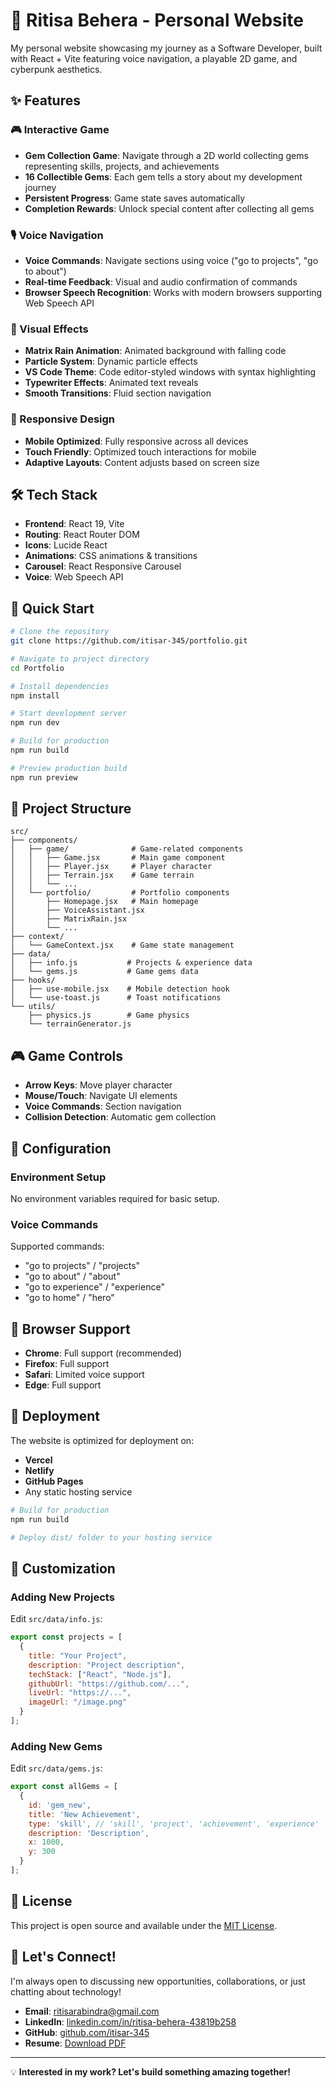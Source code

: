 # 🚀 Ritisa Behera - Personal Website

My personal website showcasing my journey as a Software Developer, built with React + Vite featuring voice navigation, a playable 2D game, and cyberpunk aesthetics.

## ✨ Features

### 🎮 Interactive Game
- **Gem Collection Game**: Navigate through a 2D world collecting gems representing skills, projects, and achievements
- **16 Collectible Gems**: Each gem tells a story about my development journey
- **Persistent Progress**: Game state saves automatically
- **Completion Rewards**: Unlock special content after collecting all gems

### 🎙️ Voice Navigation
- **Voice Commands**: Navigate sections using voice ("go to projects", "go to about")
- **Real-time Feedback**: Visual and audio confirmation of commands
- **Browser Speech Recognition**: Works with modern browsers supporting Web Speech API

### 🎨 Visual Effects
- **Matrix Rain Animation**: Animated background with falling code
- **Particle System**: Dynamic particle effects
- **VS Code Theme**: Code editor-styled windows with syntax highlighting
- **Typewriter Effects**: Animated text reveals
- **Smooth Transitions**: Fluid section navigation

### 📱 Responsive Design
- **Mobile Optimized**: Fully responsive across all devices
- **Touch Friendly**: Optimized touch interactions for mobile
- **Adaptive Layouts**: Content adjusts based on screen size

## 🛠️ Tech Stack

- **Frontend**: React 19, Vite
- **Routing**: React Router DOM
- **Icons**: Lucide React
- **Animations**: CSS animations & transitions
- **Carousel**: React Responsive Carousel
- **Voice**: Web Speech API

## 🚀 Quick Start

```bash
# Clone the repository
git clone https://github.com/itisar-345/portfolio.git

# Navigate to project directory
cd Portfolio

# Install dependencies
npm install

# Start development server
npm run dev

# Build for production
npm run build

# Preview production build
npm run preview
```

## 📁 Project Structure

```
src/
├── components/
│   ├── game/              # Game-related components
│   │   ├── Game.jsx       # Main game component
│   │   ├── Player.jsx     # Player character
│   │   ├── Terrain.jsx    # Game terrain
│   │   └── ...
│   └── portfolio/         # Portfolio components
│       ├── Homepage.jsx   # Main homepage
│       ├── VoiceAssistant.jsx
│       ├── MatrixRain.jsx
│       └── ...
├── context/
│   └── GameContext.jsx    # Game state management
├── data/
│   ├── info.js           # Projects & experience data
│   └── gems.js           # Game gems data
├── hooks/
│   ├── use-mobile.jsx    # Mobile detection hook
│   └── use-toast.js      # Toast notifications
└── utils/
    ├── physics.js        # Game physics
    └── terrainGenerator.js
```

## 🎮 Game Controls

- **Arrow Keys**: Move player character
- **Mouse/Touch**: Navigate UI elements
- **Voice Commands**: Section navigation
- **Collision Detection**: Automatic gem collection

## 🔧 Configuration

### Environment Setup
No environment variables required for basic setup.

### Voice Commands
Supported commands:
- "go to projects" / "projects"
- "go to about" / "about"
- "go to experience" / "experience"
- "go to home" / "hero"

## 📱 Browser Support

- **Chrome**: Full support (recommended)
- **Firefox**: Full support
- **Safari**: Limited voice support
- **Edge**: Full support

## 🚀 Deployment

The website is optimized for deployment on:
- **Vercel** 
- **Netlify**
- **GitHub Pages**
- Any static hosting service

```bash
# Build for production
npm run build

# Deploy dist/ folder to your hosting service
```

## 🎨 Customization

### Adding New Projects
Edit `src/data/info.js`:
```javascript
export const projects = [
  {
    title: "Your Project",
    description: "Project description",
    techStack: ["React", "Node.js"],
    githubUrl: "https://github.com/...",
    liveUrl: "https://...",
    imageUrl: "/image.png"
  }
];
```

### Adding New Gems
Edit `src/data/gems.js`:
```javascript
export const allGems = [
  {
    id: 'gem_new',
    title: 'New Achievement',
    type: 'skill', // 'skill', 'project', 'achievement', 'experience'
    description: 'Description',
    x: 1000,
    y: 300
  }
];
```

## 📄 License

This project is open source and available under the [MIT License](LICENSE).

## 🤝 Let's Connect!

I'm always open to discussing new opportunities, collaborations, or just chatting about technology!

- **Email**: ritisarabindra@gmail.com
- **LinkedIn**: [linkedin.com/in/ritisa-behera-43819b258](https://linkedin.com/in/ritisa-behera-43819b258/)
- **GitHub**: [github.com/itisar-345](https://github.com/itisar-345)
- **Resume**: [Download PDF](./public/Resume.pdf)

---

💡 **Interested in my work? Let's build something amazing together!**